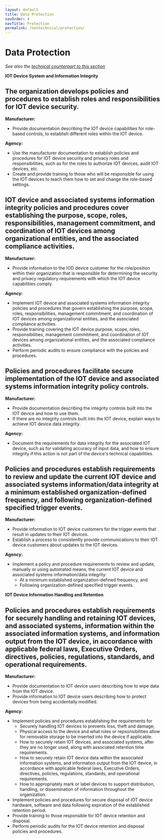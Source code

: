 ```yaml
---
layout: default
title: Data Protection
navOrder: 4
navTitle: Protection
permalink: /nontechnical/protection/
---
```



# Data Protection

_See also the [technical counterpart to this section](../_8259-Catalog/protection.md)_

**IOT Device System and Information Integrity**

## The organization develops policies and procedures to establish roles and responsibilities for IOT device security.

**Manufacturer:**

- Provide documentation describing the IOT device capabilities for role-based controls, to establish different roles within the IOT device.

**Agency:**

- Use the manufacturer documentation to establish policies and procedures for IOT device security and privacy roles and responsibilities, such as for the roles to authorize IOT devices, audit IOT devices, etc.
- Create and provide training to those who will be responsible for using the IOT devices to teach them how to set and change the role-based settings.

## IOT device and associated systems information integrity policies and procedures cover establishing the purpose, scope, roles, responsibilities, management commitment, and coordination of IOT devices among organizational entities, and the associated compliance activities.

**Manufacturer:**

- Provide information to the IOD device customer for the role/position within their organization that is responsible for determining the security and privacy regulatory requirements with which the IOT device capabilities comply.

**Agency:**

- Implement IOT device and associated systems information integrity policies and procedures that govern establishing the purpose, scope, roles, responsibilities, management commitment, and coordination of IOT devices among organizational entities, and the associated compliance activities.
- Provide training covering the IOT device purpose, scope, roles, responsibilities, management commitment, and coordination of IOT devices among organizational entities, and the associated compliance activities.
- Perform periodic audits to ensure compliance with the policies and procedures.

## Policies and procedures facilitate secure implementation of the IOT device and associated systems information integrity policy controls.

**Manufacturer:**

- Provide documentation describing the integrity controls built into the IOT device and how to use them.
- If there are no integrity controls built into the IOT device, explain ways to achieve IOT device data integrity.

**Agency:**

- Document the requirements for data integrity for the associated IOT device, such as for validating accuracy of input data, and how to ensure integrity if this action is not part of the device&#39;s technical capabilities.

## Policies and procedures establish requirements to review and update the current IOT device and associated systems information/data integrity at a minimum established organization-defined frequency, and following organization-defined specified trigger events.

**Manufacturer:**

- Provide information to IOT device customers for the trigger events that result in updates to their IOT devices.
- Establish a process to consistently provide communications to their IOT device customers about updates to the IOT devices.

**Agency:**

- Implement a policy and procedure requirements to review and update, manually or using automated means, the current IOT device and associated systems information/data integrity:
  - At a minimum established organization-defined frequency, and
  - Following organization-defined specified trigger events.

**IOT Device Information Handling and Retention**

## Policies and procedures establish requirements for securely handling and retaining IOT devices, and associated systems, information within the associated information systems, and information output from the IOT device, in accordance with applicable federal laws, Executive Orders, directives, policies, regulations, standards, and operational requirements.

**Manufacturer:**

- Provide documentation to IOT device users describing how to wipe data from the IOT device.
- Provide information to IOT device users describing how to protect devices from being accidentally modified.

**Agency:**

- Implement policies and procedures establishing the requirements for
  - Securely handling IOT devices to prevents loss, theft and damage;
  - Physical access to the device and what roles or repsonsibilities allow for removable storage to be inserted into the device if applicable.  
  - How to securely retain IOT devices, and associated systems, after they are no longer used, along with associated retention time requirements.
  - How to securely retain IOT device data within the associated information systems, and information output from the IOT device, in accordance with applicable federal laws, Executive Orders, directives, policies, regulations, standards, and operational requirements.
  - How to appropriately mark or label devices to support distribution, handling, or dissemination of information throughout the organization. 
- Implement policies and procedures for secure disposal of IOT device hardware, software and data following expiration of the established retention period.
- Provide training to those responsible for IOT device retention and disposal.
- Perform periodic audits for the IOT device retention and disposal policies and procedures.
